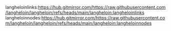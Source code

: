 langheloinlinks:https://hub.gitmirror.com/https://raw.githubusercontent.com/langheloin/langheloin/refs/heads/main/langheloin:langheloinlinks
langheloinnodes:https://hub.gitmirror.com/https://raw.githubusercontent.com/langheloin/langheloin/refs/heads/main/langheloin:langheloinnodes
